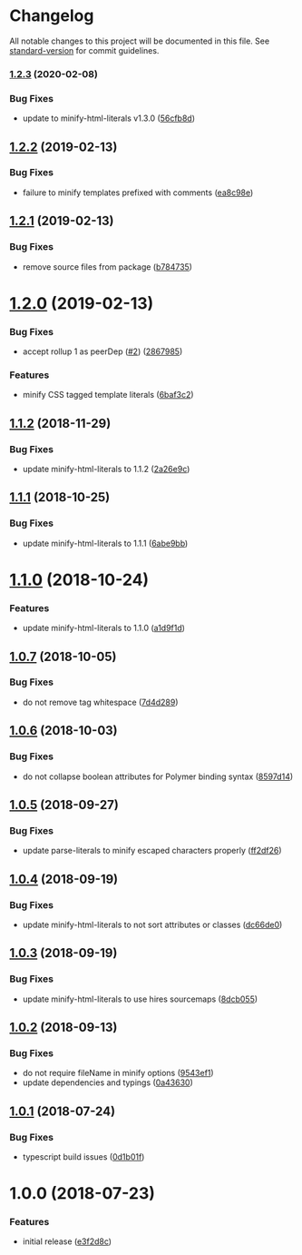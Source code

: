 # Changelog

All notable changes to this project will be documented in this file. See [standard-version](https://github.com/conventional-changelog/standard-version) for commit guidelines.

### [1.2.3](https://github.com/asyncLiz/rollup-plugin-minify-html-literals/compare/v1.2.2...v1.2.3) (2020-02-08)

### Bug Fixes

- update to minify-html-literals v1.3.0 ([56cfb8d](https://github.com/asyncLiz/rollup-plugin-minify-html-literals/commit/56cfb8d3dfc5d828a824cbeb92c3aab53bda379a))

<a name="1.2.2"></a>

## [1.2.2](https://github.com/asyncLiz/rollup-plugin-minify-html-literals/compare/v1.2.1...v1.2.2) (2019-02-13)

### Bug Fixes

- failure to minify templates prefixed with comments ([ea8c98e](https://github.com/asyncLiz/rollup-plugin-minify-html-literals/commit/ea8c98e))

<a name="1.2.1"></a>

## [1.2.1](https://github.com/asyncLiz/rollup-plugin-minify-html-literals/compare/v1.2.0...v1.2.1) (2019-02-13)

### Bug Fixes

- remove source files from package ([b784735](https://github.com/asyncLiz/rollup-plugin-minify-html-literals/commit/b784735))

<a name="1.2.0"></a>

# [1.2.0](https://github.com/asyncLiz/rollup-plugin-minify-html-literals/compare/v1.1.2...v1.2.0) (2019-02-13)

### Bug Fixes

- accept rollup 1 as peerDep ([#2](https://github.com/asyncLiz/rollup-plugin-minify-html-literals/issues/2)) ([2867985](https://github.com/asyncLiz/rollup-plugin-minify-html-literals/commit/2867985))

### Features

- minify CSS tagged template literals ([6baf3c2](https://github.com/asyncLiz/rollup-plugin-minify-html-literals/commit/6baf3c2))

<a name="1.1.2"></a>

## [1.1.2](https://github.com/asyncLiz/rollup-plugin-minify-html-literals/compare/v1.1.1...v1.1.2) (2018-11-29)

### Bug Fixes

- update minify-html-literals to 1.1.2 ([2a26e9c](https://github.com/asyncLiz/rollup-plugin-minify-html-literals/commit/2a26e9c))

<a name="1.1.1"></a>

## [1.1.1](https://github.com/asyncLiz/rollup-plugin-minify-html-literals/compare/v1.1.0...v1.1.1) (2018-10-25)

### Bug Fixes

- update minify-html-literals to 1.1.1 ([6abe9bb](https://github.com/asyncLiz/rollup-plugin-minify-html-literals/commit/6abe9bb))

<a name="1.1.0"></a>

# [1.1.0](https://github.com/asyncLiz/rollup-plugin-minify-html-literals/compare/v1.0.7...v1.1.0) (2018-10-24)

### Features

- update minify-html-literals to 1.1.0 ([a1d9f1d](https://github.com/asyncLiz/rollup-plugin-minify-html-literals/commit/a1d9f1d))

<a name="1.0.7"></a>

## [1.0.7](https://github.com/asyncLiz/rollup-plugin-minify-html-literals/compare/v1.0.6...v1.0.7) (2018-10-05)

### Bug Fixes

- do not remove tag whitespace ([7d4d289](https://github.com/asyncLiz/rollup-plugin-minify-html-literals/commit/7d4d289))

<a name="1.0.6"></a>

## [1.0.6](https://github.com/asyncLiz/rollup-plugin-minify-html-literals/compare/v1.0.5...v1.0.6) (2018-10-03)

### Bug Fixes

- do not collapse boolean attributes for Polymer binding syntax ([8597d14](https://github.com/asyncLiz/rollup-plugin-minify-html-literals/commit/8597d14))

<a name="1.0.5"></a>

## [1.0.5](https://github.com/asyncLiz/rollup-plugin-minify-html-literals/compare/v1.0.4...v1.0.5) (2018-09-27)

### Bug Fixes

- update parse-literals to minify escaped characters properly ([ff2df26](https://github.com/asyncLiz/rollup-plugin-minify-html-literals/commit/ff2df26))

<a name="1.0.4"></a>

## [1.0.4](https://github.com/asyncLiz/rollup-plugin-minify-html-literals/compare/v1.0.3...v1.0.4) (2018-09-19)

### Bug Fixes

- update minify-html-literals to not sort attributes or classes ([dc66de0](https://github.com/asyncLiz/rollup-plugin-minify-html-literals/commit/dc66de0))

<a name="1.0.3"></a>

## [1.0.3](https://github.com/asyncLiz/rollup-plugin-minify-html-literals/compare/v1.0.2...v1.0.3) (2018-09-19)

### Bug Fixes

- update minify-html-literals to use hires sourcemaps ([8dcb055](https://github.com/asyncLiz/rollup-plugin-minify-html-literals/commit/8dcb055))

<a name="1.0.2"></a>

## [1.0.2](https://github.com/asyncLiz/rollup-plugin-minify-html-literals/compare/v1.0.1...v1.0.2) (2018-09-13)

### Bug Fixes

- do not require fileName in minify options ([9543ef1](https://github.com/asyncLiz/rollup-plugin-minify-html-literals/commit/9543ef1))
- update dependencies and typings ([0a43630](https://github.com/asyncLiz/rollup-plugin-minify-html-literals/commit/0a43630))

<a name="1.0.1"></a>

## [1.0.1](https://github.com/asyncLiz/rollup-plugin-minify-html-literals/compare/v1.0.0...v1.0.1) (2018-07-24)

### Bug Fixes

- typescript build issues ([0d1b01f](https://github.com/asyncLiz/rollup-plugin-minify-html-literals/commit/0d1b01f))

<a name="1.0.0"></a>

# 1.0.0 (2018-07-23)

### Features

- initial release ([e3f2d8c](https://github.com/asyncLiz/rollup-plugin-minify-html-literals/commit/e3f2d8c))
